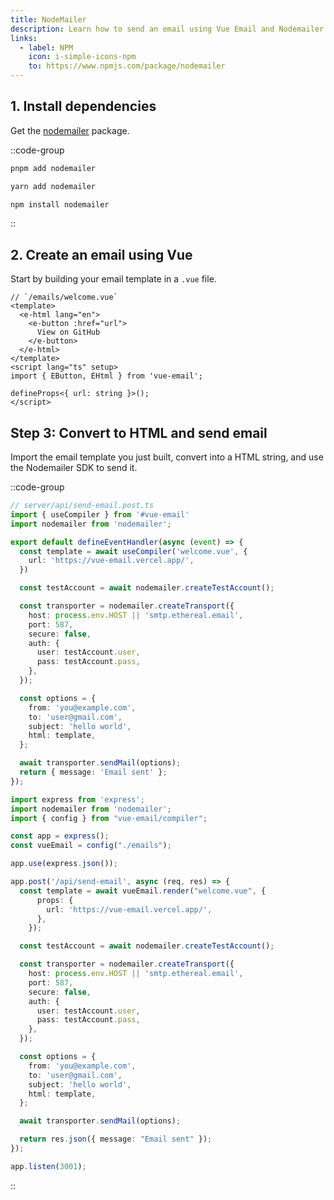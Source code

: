 ```yaml
---
title: NodeMailer
description: Learn how to send an email using Vue Email and Nodemailer.
links:
  - label: NPM
    icon: i-simple-icons-npm
    to: https://www.npmjs.com/package/nodemailer
---
```


## 1. Install dependencies

Get the [nodemailer](https://www.npmjs.com/package/nodemailer) package.

::code-group
```sh [pnpm]
pnpm add nodemailer
```
```sh [yarn]
yarn add nodemailer
```
```sh [npm]
npm install nodemailer
```
::

## 2. Create an email using Vue

Start by building your email template in a `.vue` file.


```vue
// `/emails/welcome.vue`
<template>
  <e-html lang="en">
    <e-button :href="url">
      View on GitHub
    </e-button>
  </e-html>
</template>
<script lang="ts" setup>
import { EButton, EHtml } from 'vue-email';

defineProps<{ url: string }>();
</script>
```

## Step 3: Convert to HTML and send email

Import the email template you just built, convert into a HTML string, and use the Nodemailer SDK to send it.

::code-group

```ts [Nuxt 3]
// server/api/send-email.post.ts
import { useCompiler } from '#vue-email'
import nodemailer from 'nodemailer';

export default defineEventHandler(async (event) => {
  const template = await useCompiler('welcome.vue', {
    url: 'https://vue-email.vercel.app/',
  })

  const testAccount = await nodemailer.createTestAccount();

  const transporter = nodemailer.createTransport({
    host: process.env.HOST || 'smtp.ethereal.email',
    port: 587,
    secure: false,
    auth: {
      user: testAccount.user,
      pass: testAccount.pass,
    },
  });

  const options = {
    from: 'you@example.com',
    to: 'user@gmail.com',
    subject: 'hello world',
    html: template,
  };

  await transporter.sendMail(options);
  return { message: 'Email sent' };
});
```

```ts [NodeJs]
import express from 'express';
import nodemailer from 'nodemailer';
import { config } from "vue-email/compiler";

const app = express();
const vueEmail = config("./emails");

app.use(express.json());

app.post('/api/send-email', async (req, res) => {
  const template = await vueEmail.render("welcome.vue", {
      props: {
        url: 'https://vue-email.vercel.app/',
      },
    });

  const testAccount = await nodemailer.createTestAccount();

  const transporter = nodemailer.createTransport({
    host: process.env.HOST || 'smtp.ethereal.email',
    port: 587,
    secure: false,
    auth: {
      user: testAccount.user,
      pass: testAccount.pass,
    },
  });

  const options = {
    from: 'you@example.com',
    to: 'user@gmail.com',
    subject: 'hello world',
    html: template,
  };

  await transporter.sendMail(options);

  return res.json({ message: "Email sent" });
});

app.listen(3001);
```

::